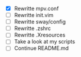 - [x] Rewritte mpv.conf
- [ ] Rewritte init.vim
- [ ] Rewritte sway/config
- [ ] Rewritte .zshrc
- [ ] Rewritte .Xresources
- [ ] Take a look at my scripts
- [ ] Continue README.md
